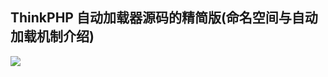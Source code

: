 ## ThinkPHP 自动加载器源码的精简版(命名空间与自动加载机制介绍)

![](https://img3.doubanio.com/view/photo/l/public/p2535457061.jpg)